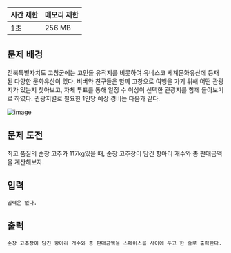 | 시간 제한 | 메모리 제한 |
| --- | --- |
| 1초 | 256 MB |

## 문제 배경

전북특별자치도 고창군에는 고인돌 유적지를 비롯하여 유네스코 세계문화유산에 등재된 다양한
문화유산이 있다. 비버와 친구들은 함께 고창으로 여행을 가기 위해 어떤 관광지가 있는지 찾아보고, 자체 투표를 통해 일정 수 이상이 선택한 관광지를 함께 돌아보기로 하였다. 관광지별로 필요한 1인당 예상 경비는 다음과 같다.

![image](https://github.com/wkdtjdwns/Python/assets/128266768/9241f102-9a7b-4721-b034-17c89e183ec2)

## 문제 도전

최고 품질의 순창 고추가 117kg있을 때, 순창 고추장이 담긴 항아리 개수와 총 판매금액을 계산해보자.

## **입력**

```
입력은 없다.
```

## **출력**

```
순창 고추장이 담긴 항아리 개수와 총 판매금액을 스페이스를 사이에 두고 한 줄로 출력한다.
```
